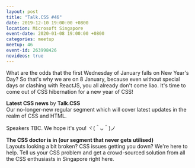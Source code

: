 ```yaml
---
layout: post
title: "Talk.CSS #46"
date: 2019-12-10 19:00:00 +0800
location: Microsoft Singapore
event-date: 2020-01-08 19:00:00 +0800
categories: meetup
meetup: 46
event-id: 263998426
novideos: true
---
```

What are the odds that the first Wednesday of January falls on New Year's Day? So that's why we are on 8 January, because even without special days or clashing with ReactJS, you all already don't come liao. It's time to come out of CSS hibernation for a new year of CSS!

**Latest CSS news** by **Talk.CSS**  
Our no-longer-new regular segment which will cover latest updates in the realm of CSS and HTML.

Speakers TBC. We hope it's you! <span class="o-kaomoji">ヾ(＾ᴗ＾)ノ</span>

**The CSS doctor is in (our segment that never gets utilised)**  
Layouts looking a bit broken? CSS issues getting you down? We're here to help. Tell us your CSS problem and get a crowd-sourced solution from all the CSS enthusiasts in Singapore right here.
